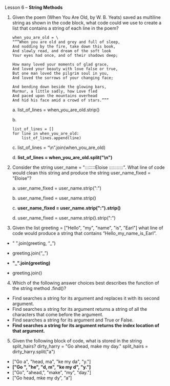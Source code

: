 Lesson 6 – **String Methods**

1.	Given the poem (When You Are Old, by W. B. Yeats) saved as multiline string as shown in the code block, what code could we use to create a list that contains a string of each line in the poem?

		when_you_are_old = \
		“””When you are old and grey and full of sleep,
		And nodding by the fire, take down this book,
		And slowly read, and dream of the soft look
		Your eyes had once, and of their shadows deep;

		How many loved your moments of glad grace,
		And loved your beauty with love false or true,
		But one man loved the pilgrim soul in you,
		And loved the sorrows of your changing face;

		And bending down beside the glowing bars,
		Murmur, a little sadly, how Love fled
		And paced upon the mountains overhead
		And hid his face amid a crowd of stars.”””
	
	a.	list_of_lines = when_you_are_old.strip()
	
	b.	
		
		list_of_lines = []
		for line in when_you_are_old:
			list_of_lines.append(line)
	
	c.	list_of_lines = “\n”.join(when_you_are_old)
	
	d.	**list_of_lines = when_you_are_old.split("\n")**

2.	Consider the string user_name = "::::::::Eloise :::::::::::". What line of code would clean this string and produce the string user_name_fixed = "Eloise"?

	a.	user_name_fixed = user_name.strip(":")

	b.	user_name_fixed = user_name.strip()

	c.	**user_name_fixed = user_name.strip(":").strip()**

	d.	user_name_fixed = user_name.strip().strip(":")

3.	Given the list greeting = ["Hello", "my", "name", "is", "Earl"] what line of code would produce a string that contains “Hello_my_name_is_Earl”.

-	" ".join(greeting, “_”)

-	greeting.join(“_”)

-	**"_".join(greeting)**

-	greeting.join()

4.	Which of the following answer choices best describes the function of the string method .find()?
-	Find searches a string for its argument and replaces it with its second argument.
-	Find searches a string for its argument returns a string of all the characters that come before the argument.
-	Find searches a string for its argument and True or False.
-	**Find searches a string for its argument returns the index location of that argument.**
5.	Given the following block of code, what is stored in the string split_hairs?
dirty_harry = "Go ahead, make my day."
split_hairs = dirty_harry.split("a")
-	["Go a", "head, ma", "ke my da", "y."]
-	**["Go ", "he", "d, m", "ke my d", "y."]**
-	["Go", "ahead,", "make”, “my", "day."]
-	["Go head, mke my dy”, “a”]
